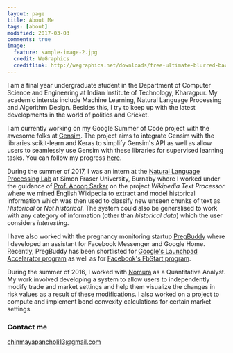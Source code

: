 ```yaml
---
layout: page
title: About Me
tags: [about]
modified: 2017-03-03
comments: true
image:
  feature: sample-image-2.jpg
  credit: WeGraphics
  creditlink: http://wegraphics.net/downloads/free-ultimate-blurred-background-pack/
---
```


I am a final year undergraduate student in the Department of Computer Science and Engineering at Indian
Institute of Technology, Kharagpur. My academic intersts include Machine Learning, Natural Language Processing 
and Algorithm Design.
Besides this, I try to keep up with the latest developments in the world of politics and Cricket.


I am currently working on my Google Summer of Code project with the awesome folks at [Gensim](http://radimrehurek.com/gensim/). The project aims to integrate Gensim with the libraries scikit-learn and Keras to simplify Gensim's API as well as allow users to seamlessly use Gensim with these libraries for supervised learning tasks. You can follow my progress [here](https://rare-technologies.com/chinmayas-google-summer-of-code-2017-live-blog-a-chronicle-of-integrating-gensim-with-scikit-learn-and-keras/).


During the summer of 2017, I was an intern at the [Natural Language Processing Lab](http://natlang.cs.sfu.ca/) at Simon Fraser University, Burnaby where I worked under the guidance of [Prof. Anoop Sarkar](http://www.cs.sfu.ca/~anoop) on the project *Wikipedia Text Processor* where we mined English Wikipedia to extract and model historical information which was then used to classify new unseen chunks of text as *Historical* or *Not historical*. The system could also be generalised to work with any category of information (other than *historical data*) which the user considers *interesting*.


I have also worked with the pregnancy monitoring startup [PregBuddy](https://play.google.com/store/apps/details?id=com.pregbuddy) where I developed an assistant for Facebook Messenger and Google Home. Recently, PregBuddy has been shortlisted for [Google's Launchpad Accelarator program](https://yourstory.com/2017/07/google-launchpad-build-women-entrepreneurs/) as well as for [Facebook's FbStart program](https://developers.facebook.com/fbstart).


During the summer of 2016, I worked with [Nomura](http://www.nomura.com/) as a Quantitative Analyst. My work involved developing a system to allow users to independently modify trade and market settings and help them visualize the changes in risk values as a result of these modifications. I also worked on a project to compute and implement bond convexity calculations for certain market settings.


### Contact me

[chinmayapancholi13@gmail.com](mailto:chinmayapancholi13@gmail.com)
